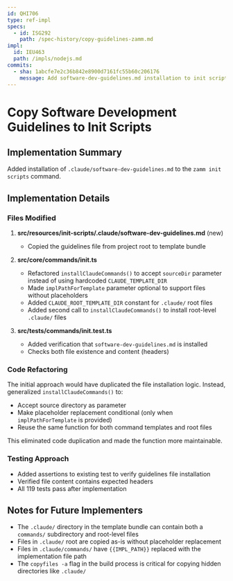 ```yaml
---
id: QHI706
type: ref-impl
specs:
  - id: ISG292
    path: /spec-history/copy-guidelines-zamm.md
impl:
  id: IEU463
  path: /impls/nodejs.md
commits:
  - sha: 1abcfe7e2c36b842e8900d7161fc55b60c206176
    message: Add software-dev-guidelines.md installation to init scripts
---
```


# Copy Software Development Guidelines to Init Scripts

## Implementation Summary

Added installation of `.claude/software-dev-guidelines.md` to the `zamm init scripts` command.

## Implementation Details

### Files Modified

1. **src/resources/init-scripts/.claude/software-dev-guidelines.md** (new)
   - Copied the guidelines file from project root to template bundle

2. **src/core/commands/init.ts**
   - Refactored `installClaudeCommands()` to accept `sourceDir` parameter instead of using hardcoded `CLAUDE_TEMPLATE_DIR`
   - Made `implPathForTemplate` parameter optional to support files without placeholders
   - Added `CLAUDE_ROOT_TEMPLATE_DIR` constant for `.claude/` root files
   - Added second call to `installClaudeCommands()` to install root-level `.claude/` files

3. **src/**tests**/commands/init.test.ts**
   - Added verification that `software-dev-guidelines.md` is installed
   - Checks both file existence and content (headers)

### Code Refactoring

The initial approach would have duplicated the file installation logic. Instead, generalized `installClaudeCommands()` to:

- Accept source directory as parameter
- Make placeholder replacement conditional (only when `implPathForTemplate` is provided)
- Reuse the same function for both command templates and root files

This eliminated code duplication and made the function more maintainable.

### Testing Approach

- Added assertions to existing test to verify guidelines file installation
- Verified file content contains expected headers
- All 119 tests pass after implementation

## Notes for Future Implementers

- The `.claude/` directory in the template bundle can contain both a `commands/` subdirectory and root-level files
- Files in `.claude/` root are copied as-is without placeholder replacement
- Files in `.claude/commands/` have `{{IMPL_PATH}}` replaced with the implementation file path
- The `copyfiles -a` flag in the build process is critical for copying hidden directories like `.claude/`
